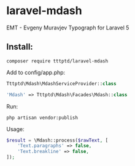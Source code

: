 # laravel-mdash
EMT - Evgeny Muravjev Typograph for Laravel 5

## Install:

`composer require tttptd/laravel-mdash`


Add to config/app.php:

```php
Tttptd\Mdash\MdashServiceProvider::class
```

```php
'Mdash' => Tttptd\Mdash\Facades\Mdash::class
```

Run:

`php artisan vendor:publish`

Usage:

```php
$result = \Mdash::process($rawText, [
    'Text.paragraphs' => false,
    'Text.breakline' => false,
]);
```
